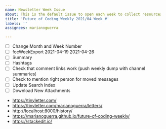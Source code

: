 ```yaml
---
name: Newsletter Week Issue
about: This is the default issue to open each week to collect resources
title: 'Future of Coding Weekly 2021/04 Week #'
labels: ''
assignees: marianoguerra

---
```


- [ ] Change Month and Week Number
- [ ] focWeekExport 2021-04-19 2021-04-26
- [ ] Summary
- [ ] Hashtags
- [ ] Check that comment links work (push weekly dump with channel summaries)
- [ ] Check to mention right person for moved messages
- [ ] Update Search Index
- [ ] Download New Attachments

- https://tinyletter.com/
- https://tinyletter.com/marianoguerra/letters/
- http://localhost:8000/history/
- https://marianoguerra.github.io/future-of-coding-weekly/
- https://stackedit.io/
